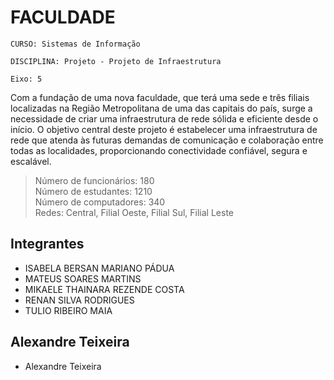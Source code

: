 # FACULDADE

`CURSO: Sistemas de Informação`

`DISCIPLINA: Projeto - Projeto de Infraestrutura`

`Eixo: 5`

 Com a fundação de uma nova faculdade, que terá uma sede e três filiais localizadas na Região Metropolitana de uma das capitais do país, surge a necessidade de criar uma infraestrutura de rede sólida e eficiente desde o início. O objetivo central deste projeto é estabelecer uma infraestrutura de rede que atenda às futuras demandas de comunicação e colaboração entre todas as localidades, proporcionando conectividade confiável, segura e escalável.  

> Número de funcionários: 180 <br>
> Número de estudantes: 1210 <br>
> Número de computadores: 340 <br>
> Redes: Central, Filial Oeste, Filial Sul, Filial Leste <br>

## Integrantes

* ISABELA BERSAN MARIANO PÁDUA
* MATEUS SOARES MARTINS
* MIKAELE THAINARA REZENDE COSTA
* RENAN SILVA RODRIGUES
* TULIO RIBEIRO MAIA

## Alexandre Teixeira

* Alexandre Teixeira


